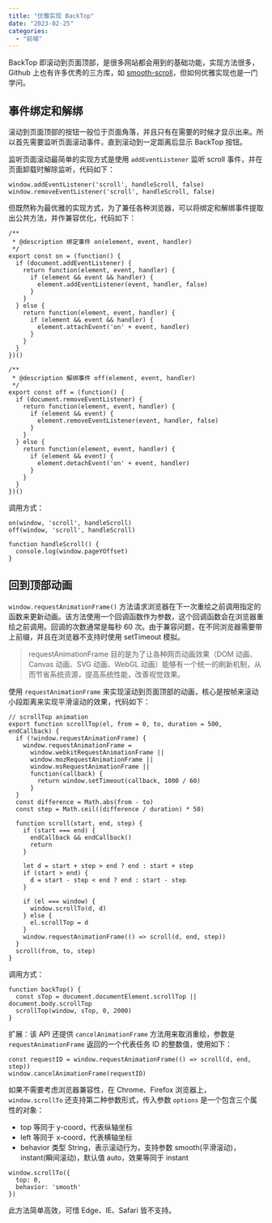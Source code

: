 ```yaml
---
title: "优雅实现 BackTop"
date: "2023-02-25"
categories: 
  - "前端"
---
```


BackTop 即滚动到页面顶部，是很多网站都会用到的基础功能，实现方法很多，Github 上也有许多优秀的三方库，如 [smooth-scroll](https://github.com/cferdinandi/smooth-scroll)，但如何优雅实现也是一门学问。

## 事件绑定和解绑

滚动到页面顶部的按钮一般位于页面角落，并且只有在需要的时候才显示出来。所以首先需要监听页面滚动事件，直到滚动到一定距离后显示 BackTop 按钮。

监听页面滚动最简单的实现方式是使用 `addEventListener` 监听 scroll 事件，并在页面卸载时解除监听，代码如下：

```
window.addEventListener('scroll', handleScroll, false)
window.removeEventListener('scroll', handleScroll, false)
```

但既然称为最优雅的实现方式，为了兼任各种浏览器，可以将绑定和解绑事件提取出公共方法，并作兼容优化，代码如下：

```
/**
 * @description 绑定事件 on(element, event, handler)
 */
export const on = (function() {
  if (document.addEventListener) {
    return function(element, event, handler) {
      if (element && event && handler) {
        element.addEventListener(event, handler, false)
      }
    }
  } else {
    return function(element, event, handler) {
      if (element && event && handler) {
        element.attachEvent('on' + event, handler)
      }
    }
  }
})()

/**
 * @description 解绑事件 off(element, event, handler)
 */
export const off = (function() {
  if (document.removeEventListener) {
    return function(element, event, handler) {
      if (element && event) {
        element.removeEventListener(event, handler, false)
      }
    }
  } else {
    return function(element, event, handler) {
      if (element && event) {
        element.detachEvent('on' + event, handler)
      }
    }
  }
})()
```

调用方式：

```
on(window, 'scroll', handleScroll)
off(window, 'scroll', handleScroll)

function handleScroll() {
  console.log(window.pageYOffset)
}
```

## 回到顶部动画

`window.requestAnimationFrame()` 方法请求浏览器在下一次重绘之前调用指定的函数来更新动画。该方法使用一个回调函数作为参数，这个回调函数会在浏览器重绘之前调用。回调的次数通常是每秒 60 次。由于兼容问题，在不同浏览器需要带上前缀，并且在浏览器不支持时使用 setTimeout 模拟。

> requestAnimationFrame 目的是为了让各种网页动画效果（DOM 动画、Canvas 动画、SVG 动画、WebGL 动画）能够有一个统一的刷新机制，从而节省系统资源，提高系统性能，改善视觉效果。

使用 `requestAnimationFrame` 来实现滚动到页面顶部的动画，核心是按帧来滚动小段距离来实现平滑滚动的效果，代码如下：

```
// scrollTop animation
export function scrollTop(el, from = 0, to, duration = 500, endCallback) {
  if (!window.requestAnimationFrame) {
    window.requestAnimationFrame =
      window.webkitRequestAnimationFrame ||
      window.mozRequestAnimationFrame ||
      window.msRequestAnimationFrame ||
      function(callback) {
        return window.setTimeout(callback, 1000 / 60)
      }
  }
  const difference = Math.abs(from - to)
  const step = Math.ceil((difference / duration) * 50)

  function scroll(start, end, step) {
    if (start === end) {
      endCallback && endCallback()
      return
    }

    let d = start + step > end ? end : start + step
    if (start > end) {
      d = start - step < end ? end : start - step
    }

    if (el === window) {
      window.scrollTo(d, d)
    } else {
      el.scrollTop = d
    }
    window.requestAnimationFrame(() => scroll(d, end, step))
  }
  scroll(from, to, step)
}
```

调用方式：

```
function backTop() {
  const sTop = document.documentElement.scrollTop || document.body.scrollTop
  scrollTop(window, sTop, 0, 2000)
}
```

扩展：该 API 还提供 `cancelAnimationFrame` 方法用来取消重绘，参数是 `requestAnimationFrame` 返回的一个代表任务 ID 的整数值，使用如下：

```
const requestID = window.requestAnimationFrame(() => scroll(d, end, step))
window.cancelAnimationFrame(requestID)
```

如果不需要考虑浏览器兼容性，在 Chrome、Firefox 浏览器上，`window.scrollTo` 还支持第二种参数形式，传入参数 `options` 是一个包含三个属性的对象：

- top 等同于 y-coord，代表纵轴坐标
- left 等同于 x-coord，代表横轴坐标
- behavior 类型 String，表示滚动行为，支持参数 smooth(平滑滚动)，instant(瞬间滚动)，默认值 auto，效果等同于 instant  
    

```
window.scrollTo({
  top: 0,
  behavior: 'smooth'
})
```

此方法简单高效，可惜 Edge、IE、Safari 皆不支持。
